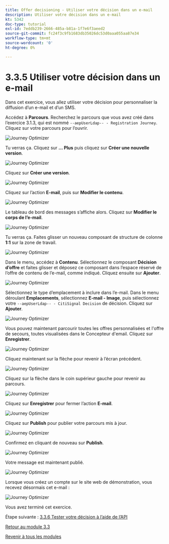 ```yaml
---
title: Offer decisioning - Utiliser votre décision dans un e-mail
description: Utiliser votre décision dans un e-mail
kt: 5342
doc-type: tutorial
exl-id: 7eddb239-2666-485a-b81a-1f7e6f3aeed2
source-git-commit: fc24f3c9fb1683db35026dc53d0aaa055aa87e34
workflow-type: tm+mt
source-wordcount: '0'
ht-degree: 0%

---
```


# 3.3.5 Utiliser votre décision dans un e-mail

Dans cet exercice, vous allez utiliser votre décision pour personnaliser la diffusion d’un e-mail et d’un SMS.

Accédez à **Parcours**. Recherchez le parcours que vous avez créé dans l’exercice 3.1.3, qui est nommé `--aepUserLdap-- - Registration Journey`. Cliquez sur votre parcours pour l’ouvrir.

![Journey Optimizer](./images/emailoffer1.png)

Tu verras ça. Cliquez sur **... Plus** puis cliquez sur **Créer une nouvelle version**.

![Journey Optimizer](./images/journey1.png)

Cliquez sur **Créer une version**.

![Journey Optimizer](./images/journey2.png)

Cliquez sur l’action **E-mail**, puis sur **Modifier le contenu**.

![Journey Optimizer](./images/journey3.png)

Le tableau de bord des messages s’affiche alors. Cliquez sur **Modifier le corps de l’e-mail**.

![Journey Optimizer](./images/emailoffer2.png)

Tu verras ça. Faites glisser un nouveau composant de structure de colonne **1:1** sur la zone de travail.

![Journey Optimizer](./images/emailoffer6.png)

Dans le menu, accédez à **Contenu**. Sélectionnez le composant **Décision d’offre** et faites glisser et déposez ce composant dans l’espace réservé de l’offre de contenu de l’e-mail, comme indiqué. Cliquez ensuite sur **Ajouter**.

![Journey Optimizer](./images/emailoffer7.png)

Sélectionnez le type d’emplacement à inclure dans l’e-mail. Dans le menu déroulant **Emplacements**, sélectionnez **E-mail - Image**, puis sélectionnez votre `--aepUserLdap-- - CitiSignal Decision` de décision. Cliquez sur **Ajouter**.

![Journey Optimizer](./images/emailoffer8.png)

Vous pouvez maintenant parcourir toutes les offres personnalisées et l&#39;offre de secours, toutes visualisées dans le Concepteur d&#39;email. Cliquez sur **Enregistrer**.

![Journey Optimizer](./images/emailoffer9.png)

Cliquez maintenant sur la flèche pour revenir à l’écran précédent.

![Journey Optimizer](./images/emailoffer13.png)

Cliquez sur la flèche dans le coin supérieur gauche pour revenir au parcours.

![Journey Optimizer](./images/emailoffer14.png)

Cliquez sur **Enregistrer** pour fermer l’action **E-mail**.

![Journey Optimizer](./images/emailoffer14a.png)

Cliquez sur **Publish** pour publier votre parcours mis à jour.

![Journey Optimizer](./images/emailoffer14b.png)

Confirmez en cliquant de nouveau sur **Publish**.

![Journey Optimizer](./images/emailoffer15.png)

Votre message est maintenant publié.

![Journey Optimizer](./images/emailoffer16.png)

Lorsque vous créez un compte sur le site web de démonstration, vous recevez désormais cet e-mail :

![Journey Optimizer](./images/emailoffer17.png)

Vous avez terminé cet exercice.

Étape suivante : [3.3.6 Tester votre décision à l’aide de l’API](./ex6.md)

[Retour au module 3.3](./offer-decisioning.md)

[Revenir à tous les modules](./../../../overview.md)
